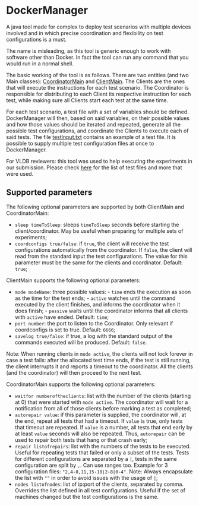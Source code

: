 # DockerManager

A java tool made for complex to deploy test scenarios with multiple devices involved and in which precise coordination and flexibility on test configurations is a must.

The name is misleading, as this tool is generic enough to work with software other than Docker.
In fact the tool can run any command that you would run in a normal shell.

The basic working of the tool is as follows.
There are two entities (and two Main classes): [CoordinatorMain](src/CoordinatorMain.java) and [ClientMain](src/ClientMain.java).
The Clients are the ones that will execute the instructions for each test scenario.
The Coordinator is responsible for distributing to each Client its respective instruction for each test, while making sure all Clients start each test at the same time.

For each test scenario, a test file with a set of variables should be defined.
DockerManager will then, based on said variables, on their possible values and how those values should be iterated and repeated, generate all the possible test configurations, and coordinate the Clients to execute each of said tests.
The file [testInput.txt](testInput.txt) contains an example of a test file.
It is possible to supply multiple test configuration files at once to DockerManager.

For VLDB reviewers: this tool was used to help executing the experiments in our submission.
Please check [here](https://github.com/AndreRijo/potiondb-vldb-configs-rep) for the list of test files and more that were used.

## Supported parameters

The following optional parameters are supported by both ClientMain and CoordinatorMain:
- `sleep timeToSleep`: sleeps `timeToSleep` seconds before starting the client/coordinator. May be useful when preparing for multiple sets of experiments;
- `coordconfigs true/false`: if `true`, the client will receive the test configurations automatically from the coordinator. If `false`, the client will read from the standard input the test configurations. The value for this parameter must be the same for the clients and coordinator. Default: `true`;

ClientMain supports the following optional parameters:
- `mode modeName`: three possible values: - `time` ends the execution as soon as the time for the test ends; - `active` watches until the command executed by the client finishes, and informs the coordinator when it does finish; - `passive` waits until the coordinator informs that all clients with `active` have ended. Default: `time`;
- `port number`: the port to listen to the Coordinator. Only relevant if coordconfigs is set to true. Default: `6666`;
- `savelog true/false`: if true, a log with the standard output of the commands executed will be produced. Default: `false`.

Note: When running clients in `mode active`, the clients will not lock forever in case a test fails: after the allocated test time ends, if the test is still running, the client interrupts it and reports a timeout to the coordinator. All the clients (and the coordinator) will then proceed to the next test.

CoordinatorMain supports the following optional parameters:
- `waitfor numberoftheclients`: list with the number of the clients (starting at 0) that were started with `mode active`. The coordinator will wait for a notification from all of those clients before marking a test as completed;
- `autorepair value`: if this parameter is supplied, the coordinator will, at the end, repeat all tests that had a timeout. If `value` is true, only tests that timeout are repeated. If `value` is a number, all tests that end early by at least `value` seconds will also be repeated. Thus, `autorepair` can be used to repair both tests that hang or that crash early; 
- `repair listofrepairs`: list with the numbers of the tests to be executed. Useful for repeating tests that failed or only a subset of the tests. Tests for different configurations are separated by a `|`, tests in the same configuration are split by `,`. Can use ranges too. Example for 3 configuration files: `"2,4-8,11,15-18|2-8|0-4"`. Note: Always encapsulate the list with `""` in order to avoid issues with the usage of `|`;
- `nodes listofnodes`: list of ip:port of the clients, separated by comma. Overrides the list defined in all test configurations. Useful if the set of machines changed but the test configurations is the same. 

